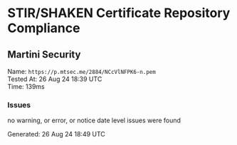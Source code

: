 # STIR/SHAKEN Certificate Repository Compliance

## Martini Security

Name: `https://p.mtsec.me/2884/NCcVlNFPK6-n.pem`\
Tested At: 26 Aug 24 18:39 UTC\
Time: 139ms

### Issues

no warning, or error, or notice date level issues were found

Generated: 26 Aug 24 18:49 UTC